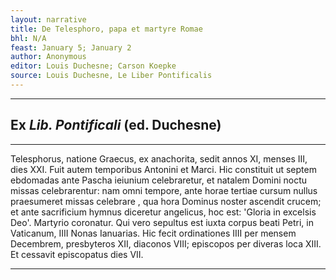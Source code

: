 ```yaml
---
layout: narrative
title: De Telesphoro, papa et martyre Romae
bhl: N/A
feast: January 5; January 2
author: Anonymous
editor: Louis Duchesne; Carson Koepke
source: Louis Duchesne, Le Liber Pontificalis
---
```


---

## Ex *Lib. Pontificali* (ed. Duchesne)

---

Telesphorus, natione Graecus, ex anachorita, sedit annos XI, menses III, dies XXI. Fuit autem temporibus Antonini et Marci. Hic constituit ut septem ebdomadas ante Pascha ieiunium celebraretur, et natalem Domini noctu missas celebrarentur: nam omni tempore, ante horae tertiae cursum nullus praesumeret missas celebrare , qua hora Dominus noster ascendit crucem; et ante sacrificium hymnus diceretur angelicus, hoc est: 'Gloria in excelsis Deo'. Martyrio coronatur. Qui vero sepultus est iuxta corpus beati Petri, in Vaticanum, IIII Nonas Ianuarias. Hic fecit ordinationes IIII per mensem Decembrem, presbyteros XII, diaconos VIII; episcopos per diveras loca XIII. Et cessavit episcopatus dies VII. 

---
